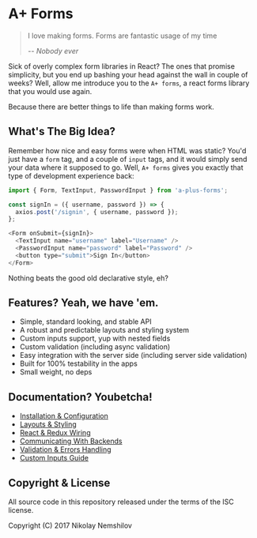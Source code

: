 # A+ Forms

> I love making forms. Forms are fantastic usage of my time
>
>  -- <cite>Nobody ever</cite>

Sick of overly complex form libraries in React? The ones that promise simplicity,
but you end up bashing your head against the wall in couple of weeks? Well, allow
me introduce you to the `A+ forms`, a react forms library that you would use again.

Because there are better things to life than making forms work.

## What's The Big Idea?

Remember how nice and easy forms were when HTML was static? You'd just have a
`form` tag, and a couple of `input` tags, and it would simply send your data
where it supposed to go. Well, `A+ forms` gives you exactly that type of
development experience back:

```js
import { Form, TextInput, PasswordInput } from 'a-plus-forms';

const signIn = ({ username, password }) => {
  axios.post('/signin', { username, password });
};

<Form onSubmit={signIn}>
  <TextInput name="username" label="Username" />
  <PasswordInput name="password" label="Password" />
  <button type="submit">Sign In</button>
</Form>
```

Nothing beats the good old declarative style, eh?

## Features? Yeah, we have 'em.

* Simple, standard looking, and stable API
* A robust and predictable layouts and styling system
* Custom inputs support, yup with nested fields
* Custom validation (including async validation)
* Easy integration with the server side (including server side validation)
* Built for 100% testability in the apps
* Small weight, no deps

## Documentation? Youbetcha!

* [Installation & Configuration](/MadRabbit/a-plus-forms/wiki/Installation-&-Configuration)
* [Layouts & Styling](/MadRabbit/a-plus-forms/wiki/Layouts-&-Styling)
* [React & Redux Wiring](/MadRabbit/a-plus-forms/wiki/React-&-Redux-Wiring)
* [Communicating With Backends](/MadRabbit/a-plus-forms/wiki/Handling-Backend-Requests)
* [Validation & Errors Handling](/MadRabbit/a-plus-forms/wiki/Validation-&-Errors-Handling)
* [Custom Inputs Guide](/MadRabbit/a-plus-forms/wiki/Custom-Inputs-Guide)


## Copyright & License

All source code in this repository released under the terms of the ISC license.

Copyright (C) 2017 Nikolay Nemshilov

